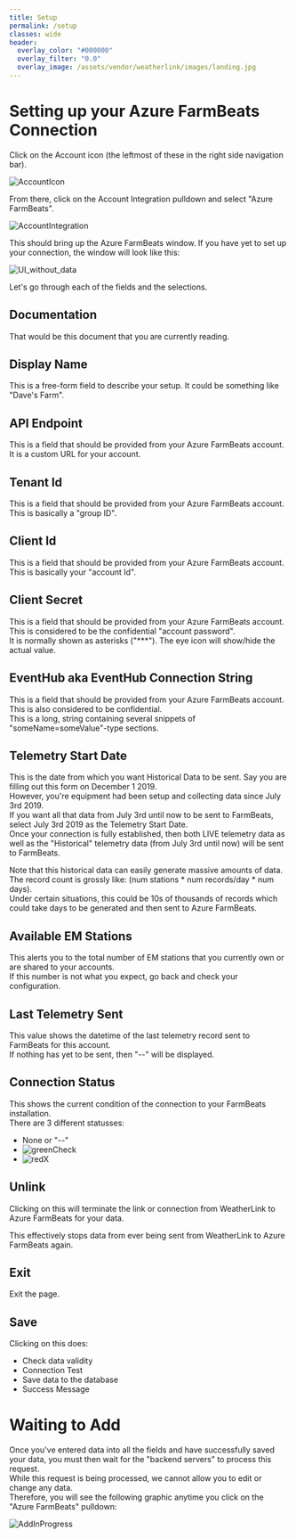 ```yaml
---
title: Setup
permalink: /setup
classes: wide
header:
  overlay_color: "#000000"
  overlay_filter: "0.0"
  overlay_image: /assets/vendor/weatherlink/images/landing.jpg
---
```


# Setting up your Azure FarmBeats Connection

Click on the Account icon (the leftmost of these in the right side
navigation bar).  
  
![AccountIcon](./images/AccountIcon.png)  

  
From there, click on the Account Integration pulldown and select "Azure
FarmBeats".  
  
![AccountIntegration](./images/AccountIntegration2.png)  
  
This should bring up the Azure FarmBeats window. If you have yet to set
up your connection, the window will look like this:  
  
![UI\_without\_data](./images/UI_without_data.png)  
  
  
Let's go through each of the fields and the selections.

## Documentation

That would be this document that you are currently reading.  
  

## Display Name

This is a free-form field to describe your setup. It could be something
like "Dave's Farm".  
  

## API Endpoint

This is a field that should be provided from your Azure FarmBeats
account. It is a custom URL for your account.  
  

## Tenant Id

This is a field that should be provided from your Azure FarmBeats
account. This is basically a "group ID".  
  

## Client Id

This is a field that should be provided from your Azure FarmBeats
account. This is basically your "account Id".  
  

## Client Secret

This is a field that should be provided from your Azure FarmBeats
account. This is considered to be the confidential "account password".  
It is normally shown as asterisks ("\*\*\*"). The eye icon will
show/hide the actual value.  
  

## EventHub aka EventHub Connection String

This is a field that should be provided from your Azure FarmBeats
account.  
This is also considered to be confidential.  
This is a long, string containing several snippets of
"someName=someValue"-type sections.  
  

## Telemetry Start Date

This is the date from which you want Historical Data to be sent. Say you
are filling out this form on December 1 2019.  
However, you're equipment had been setup and collecting data since July
3rd 2019.  
If you want all that data from July 3rd until now to be sent to
FarmBeats, select July 3rd 2019 as the Telemetry Start Date.  
Once your connection is fully established, then both LIVE telemetry data
as well as the "Historical" telemetry data (from July 3rd until now)
will be sent to FarmBeats.  
  
Note that this historical data can easily generate massive amounts of
data.  
The record count is grossly like: (num stations \* num records/day \*
num days).  
Under certain situations, this could be 10s of thousands of records
which could take days to be generated and then sent to Azure
FarmBeats.

## Available EM Stations

This alerts you to the total number of EM stations that you currently
own or are shared to your accounts.  
If this number is not what you expect, go back and check your
configuration.  
  

## Last Telemetry Sent

This value shows the datetime of the last telemetry record sent to
FarmBeats for this account.  
If nothing has yet to be sent, then "--" will be displayed.  
  

## Connection Status

This shows the current condition of the connection to your FarmBeats
installation.  
There are 3 different statusses:  

  - None or "--"
  - ![greenCheck](./images/greenCheck.png)
  - ![redX](./images/redX.png)

## Unlink

Clicking on this will terminate the link or connection from WeatherLink
to Azure FarmBeats for your data.  
  
This effectively stops data from ever being sent from WeatherLink to
Azure FarmBeats again.

## Exit

Exit the page.  
  

## Save

Clicking on this does:  

  - Check data validity
  - Connection Test
  - Save data to the database
  - Success Message

# Waiting to Add

Once you've entered data into all the fields and have successfully saved
your data, you must then wait for the "backend servers" to process this
request.  
While this request is being processed, we cannot allow you to edit or
change any data.  
Therefore, you will see the following graphic anytime you click on the
"Azure FarmBeats" pulldown:  
  
![AddInProgress](./images//AddInProgress.png)

